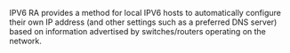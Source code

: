 IPV6 RA provides a method for local IPV6 hosts to automatically configure their own IP address (and other settings such as a preferred DNS server) based on information advertised by switches/routers operating on the network.